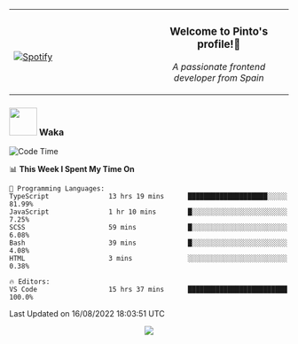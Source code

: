 <table width="100%" align="center"> 
  <tr>
  <td width="50%">
      
&nbsp; <br> [![Spotify](https://novatorem-zeta-rust.vercel.app/api/spotify)](https://open.spotify.com/user/novatorem-zeta-rust)

  </td>
  <td width="50%">
    <h3 align="center">Welcome to Pinto's profile!👋</h3>
    <p align="center"><em>A passionate frontend developer from Spain</em></p>
  </td>
  </table>

### <img src="https://media.giphy.com/media/VgCDAzcKvsR6OM0uWg/giphy.gif" width="50"> Waka

  <!--START_SECTION:waka-->
![Code Time](http://img.shields.io/badge/Code%20Time-763%20hrs%2017%20mins-blue)

📊 **This Week I Spent My Time On** 

```text
💬 Programming Languages: 
TypeScript               13 hrs 19 mins      ████████████████████░░░░░   81.99% 
JavaScript               1 hr 10 mins        █░░░░░░░░░░░░░░░░░░░░░░░░   7.25% 
SCSS                     59 mins             █░░░░░░░░░░░░░░░░░░░░░░░░   6.08% 
Bash                     39 mins             █░░░░░░░░░░░░░░░░░░░░░░░░   4.08% 
HTML                     3 mins              ░░░░░░░░░░░░░░░░░░░░░░░░░   0.38%

🔥 Editors: 
VS Code                  15 hrs 37 mins      █████████████████████████   100.0%

```


 Last Updated on 16/08/2022 18:03:51 UTC
<!--END_SECTION:waka-->

<div align="center">
<img src="https://github-readme-stats-gilt-tau.vercel.app/api/top-langs/?username=pinto-hub&layout=compact&theme=dracula" />
</div>
